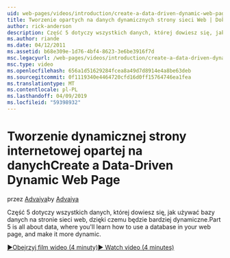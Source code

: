 ```yaml
---
uid: web-pages/videos/introduction/create-a-data-driven-dynamic-web-page
title: Tworzenie opartych na danych dynamicznych strony sieci Web | Dokumentacja firmy Microsoft
author: rick-anderson
description: Część 5 dotyczy wszystkich danych, której dowiesz się, jak używać bazy danych na stronie sieci web, dzięki czemu będzie bardziej dynamiczne.
ms.author: riande
ms.date: 04/12/2011
ms.assetid: b68e309e-1d76-4bf4-8623-3e6be3916f7d
msc.legacyurl: /web-pages/videos/introduction/create-a-data-driven-dynamic-web-page
msc.type: video
ms.openlocfilehash: 656a1d51629284fcea8a49d7d8914e4a8be63deb
ms.sourcegitcommit: 0f1119340e4464720cfd16d0ff15764746ea1fea
ms.translationtype: MT
ms.contentlocale: pl-PL
ms.lasthandoff: 04/09/2019
ms.locfileid: "59398932"
---
```

# <a name="create-a-data-driven-dynamic-web-page"></a><span data-ttu-id="76ee1-103">Tworzenie dynamicznej strony internetowej opartej na danych</span><span class="sxs-lookup"><span data-stu-id="76ee1-103">Create a Data-Driven Dynamic Web Page</span></span>

<span data-ttu-id="76ee1-104">przez [Advaiya](https://twitter.com/Advaiyasolns)</span><span class="sxs-lookup"><span data-stu-id="76ee1-104">by [Advaiya](https://twitter.com/Advaiyasolns)</span></span>

<span data-ttu-id="76ee1-105">Część 5 dotyczy wszystkich danych, której dowiesz się, jak używać bazy danych na stronie sieci web, dzięki czemu będzie bardziej dynamiczne.</span><span class="sxs-lookup"><span data-stu-id="76ee1-105">Part 5 is all about data, where you'll learn how to use a database in your web page, and make it more dynamic.</span></span>

[<span data-ttu-id="76ee1-106">&#9654;Obejrzyj film wideo (4 minuty)</span><span class="sxs-lookup"><span data-stu-id="76ee1-106">&#9654; Watch video (4 minutes)</span></span>](https://channel9.msdn.com/Blogs/ASP-NET-Site-Videos/create-a-data-driven-dynamic-web-page)
